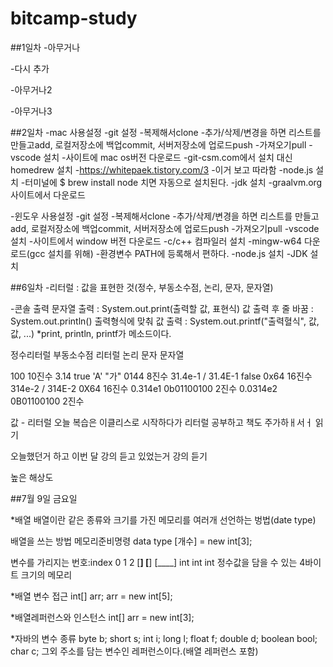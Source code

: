 # bitcamp-study

##1일차
-아무거나

-다시 추가

-아무거나2

-아무거나3

##2일차
-mac 사용설정
    -git 설정
        -복제해서clone
        -추가/삭제/변경을 하면 리스트를 만들고add, 로컬저장소에 백업commit, 서버저장소에 업로드push
        -가져오기pull
    -vscode 설치
        -사이트에 mac os버전 다운로드
    -git-csm.com에서 설치 대신 homedrew 설치
        -https://whitepaek.tistory.com/3
        -이거 보고 따라함
    -node.js 설치
        -터미널에 $ brew install node 치면 자동으로 설치된다.
    -jdk 설치
        -graalvm.org 사이트에서 다운로드

-윈도우 사용설정
    -git 설정
        -복제해서clone
        -추가/삭제/변경을 하면 리스트를 만들고add, 로컬저장소에 백업commit, 서버저장소에 업로드push
        -가져오기pull
    -vscode 설치
        -사이트에서 window 버전 다운로드
    -c/c++ 컴파일러 설치
        -mingw-w64 다운로드(gcc 설치를 위해)
        -환경변수 PATH에 등록해서 편하다.
    -node.js 설치
    -JDK 설치
    


##6일차 
-리터럴 : 값을 표현한 것(정수, 부동소수점, 논리, 문자, 문자열)
   
-콘솔 출력
문자열 출력 : System.out.print(출력할 값, 표현식)
값 출력 후 줄 바꿈 : System.out.println()
출력형식에 맞춰 값 출력 : System.out.printf("출력혈식", 값, 값, ...)
*print, println, printf가 메소드이다.

정수리터럴              부동소수점 리터럴       논리        문자        문자열

100 10진수              3.14                    true        'A'         "가"
0144 8진수              31.4e-1 / 31.4E-1       false
0x64 16진수             314e-2 / 314E-2
0X64 16진수             0.314e1
0b01100100 2진수        0.0314e2
0B01100100 2진수

값 - 리터럴
오늘 복습은 이클리스로 시작하다가
리터럴 공부하고
책도 주가하ㅐ서ㅓ 읽기

오늘했던거 하고 이번 달 강의 듣고 있었는거 강의 듣기

높은 해상도 
    



##7월 9일 금요일

*배열
배열이란 같은 종류와 크기를 가진 메모리를 여러개 선언하는 벙법(date type)

배열을 쓰는 방법
메모리준비명령 data type [개수]
= new int[3];

변수를 가리지는 번호:index
     0       1       2
   [____]  [____]  [____]
    int     int     int
정수값을 담을 수 있는 4바이트 크기의 메모리

*배열 변수 접근
int[] arr;
arr = new int[5];


*배열레퍼런스와 인스턴스
int[] arr = new int[3];

*자바의 변수 종류
byte b;
short s;
int i;
long l;
float f;
double d;
boolean bool;
char c;
그외 주소를 담는 변수인 레퍼런스이다.(배열 레퍼런스 포함)

